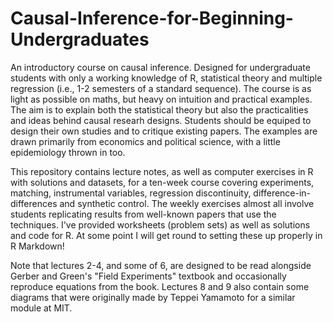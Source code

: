 # Causal-Inference-for-Beginning-Undergraduates
An introductory course on causal inference. Designed for undergraduate students with only a working knowledge of R, statistical theory and multiple regression (i.e., 1-2 semesters of a standard sequence). The course is as light as possible on maths, but heavy on intuition and practical examples. The aim is to explain both the statistical theory but also the practicalities and ideas behind causal researh designs. Students should be equiped to design their own studies and to critique existing papers. The examples are drawn primarily from economics and political science, with a little epidemiology thrown in too.

This repository contains lecture notes, as well as computer exercises in R with solutions and datasets, for a ten-week course covering experiments, matching, instrumental variables, regression discontinuity, difference-in-differences and synthetic control. The weekly exercises almost all involve students replicating results from well-known papers that use the techniques. I've provided worksheets (problem sets) as well as solutions and code for R. At some point I will get round to setting these up properly in R Markdown!

Note that lectures 2-4, and some of 6, are designed to be read alongside Gerber and Green's "Field Experiments" textbook and occasionally reproduce equations from the book. Lectures 8 and 9 also contain some diagrams that were originally made by Teppei Yamamoto for a similar module at MIT.
